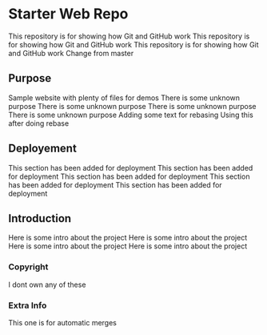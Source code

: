 # Starter Web Repo

This repository is for showing how Git and GitHub work
This repository is for showing how Git and GitHub work
This repository is for showing how Git and GitHub work
Change from master

## Purpose

Sample website with plenty of files for demos
There is some unknown purpose
There is some unknown purpose
There is some unknown purpose
There is some unknown purpose
Adding some text for rebasing
Using this after doing rebase

## Deployement
This section has been added for deployment
This section has been added for deployment
This section has been added for deployment
This section has been added for deployment
This section has been added for deployment


## Introduction
Here is some intro about the project
Here is some intro about the project
Here is some intro about the project
Here is some intro about the project

### Copyright
I dont own any of these


### Extra Info
This one is for automatic merges